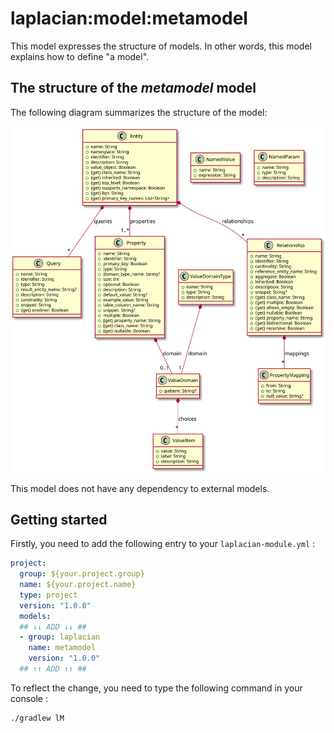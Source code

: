 # laplacian:model:metamodel

This model expresses the structure of models. In other words, this model explains
how to define "a model".


## The structure of the *metamodel* model

The following diagram summarizes the structure of the model:

![](./doc/image/model-diagram.svg)


This model does not have any dependency to external models.


## Getting started

Firstly, you need to add the following entry to your `laplacian-module.yml` :

```yaml
project:
  group: ${your.project.group}
  name: ${your.project.name}
  type: project
  version: "1.0.0"
  models:
  ## ↓↓ ADD ↓↓ ##
  - group: laplacian
    name: metamodel
    version: "1.0.0"
  ## ↑↑ ADD ↑↑ ##
```

To reflect the change, you need to type the following command in your console :
```bash
./gradlew lM
```